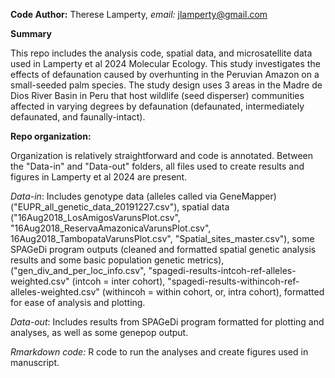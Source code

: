 **Code Author:** Therese Lamperty, *email:* jlamperty@gmail.com 

**Summary**

This repo includes the analysis code, spatial data, and microsatellite data used in Lamperty et al 2024 Molecular Ecology. This study investigates the effects of defaunation caused by overhunting in the Peruvian Amazon on a small-seeded palm species. The study design uses 3 areas in the Madre de Dios River Basin in Peru that host wildlife (seed disperser) communities affected in varying degrees by defaunation (defaunated, intermediately defaunated, and faunally-intact).

**Repo organization:**

Organization is relatively straightforward and code is annotated. Between the "Data-in" and "Data-out" folders, all files used to create results and figures in Lamperty et al 2024 are present.

*Data-in*: 
Includes genotype data (alleles called via GeneMapper)("EUPR_all_genetic_data_20191227.csv"),
spatial data ("16Aug2018_LosAmigosVarunsPlot.csv", "16Aug2018_ReservaAmazonicaVarunsPlot.csv", 16Aug2018_TambopataVarunsPlot.csv", "Spatial_sites_master.csv"), 
some SPAGeDi program outputs (cleaned and formatted spatial genetic analysis results and some basic population genetic metrics), ("gen_div_and_per_loc_info.csv", "spagedi-results-intcoh-ref-alleles-weighted.csv" (intcoh = inter cohort), "spagedi-results-withincoh-ref-alleles-weighted.csv" (withincoh = within cohort, or, intra cohort), formatted for ease of analysis and plotting. 

*Data-out*:
Includes results from SPAGeDi program formatted for plotting and analyses, as well as some genepop output. 

*Rmarkdown code:* R code to run the analyses and create figures used in manuscript.
